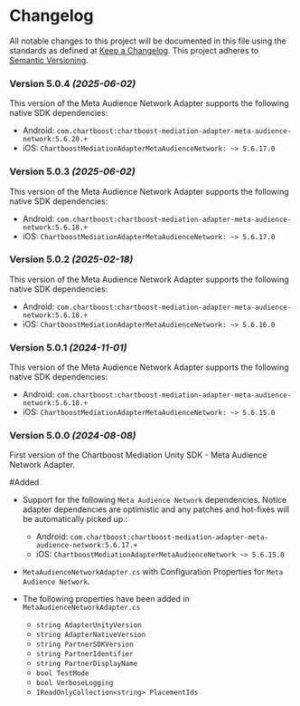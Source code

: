 # Changelog
All notable changes to this project will be documented in this file using the standards as defined at [Keep a Changelog](https://keepachangelog.com/en/1.0.0/). This project adheres to [Semantic Versioning](https://semver.org/spec/v2.0.0).

### Version 5.0.4 *(2025-06-02)*
This version of the Meta Audience Network Adapter supports the following native SDK dependencies:
  * Android: `com.chartboost:chartboost-mediation-adapter-meta-audience-network:5.6.20.+`
  * iOS: `ChartboostMediationAdapterMetaAudienceNetwork: ~> 5.6.17.0`

### Version 5.0.3 *(2025-06-02)*
This version of the Meta Audience Network Adapter supports the following native SDK dependencies:
  * Android: `com.chartboost:chartboost-mediation-adapter-meta-audience-network:5.6.18.+`
  * iOS: `ChartboostMediationAdapterMetaAudienceNetwork: ~> 5.6.17.0`

### Version 5.0.2 *(2025-02-18)*
This version of the Meta Audience Network Adapter supports the following native SDK dependencies:
  * Android: `com.chartboost:chartboost-mediation-adapter-meta-audience-network:5.6.18.+`
  * iOS: `ChartboostMediationAdapterMetaAudienceNetwork: ~> 5.6.16.0`

### Version 5.0.1 *(2024-11-01)*
This version of the Meta Audience Network Adapter supports the following native SDK dependencies:
  * Android: `com.chartboost:chartboost-mediation-adapter-meta-audience-network:5.6.18.+`
  * iOS: `ChartboostMediationAdapterMetaAudienceNetwork: ~> 5.6.15.0`

### Version 5.0.0 *(2024-08-08)*

First version of the Chartboost Mediation Unity SDK - Meta Audience Network Adapter.

#Added
- Support for the following `Meta Audience Network` dependencies. Notice adapter dependencies are optimistic and any patches and hot-fixes will be automatically picked up.:
    * Android: `com.chartboost:chartboost-mediation-adapter-meta-audience-network:5.6.17.+`
    * iOS: `ChartboostMediationAdapterMetaAudienceNetwork ~> 5.6.15.0`
    
- `MetaAudienceNetworkAdapter.cs` with Configuration Properties for `Meta Audience Network`.
- The following properties have been added in `MetaAudienceNetworkAdapter.cs`
    * `string AdapterUnityVersion`
    * `string AdapterNativeVersion`
    * `string PartnerSDKVersion`
    * `string PartnerIdentifier`
    * `string PartnerDisplayName`
    * `bool TestMode`
    * `bool VerboseLogging`
    * `IReadOnlyCollection<string> PlacementIds`
